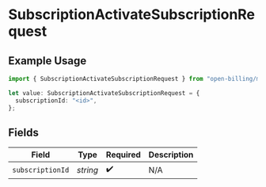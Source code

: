 # SubscriptionActivateSubscriptionRequest

## Example Usage

```typescript
import { SubscriptionActivateSubscriptionRequest } from "open-billing/models/operations";

let value: SubscriptionActivateSubscriptionRequest = {
  subscriptionId: "<id>",
};
```

## Fields

| Field              | Type               | Required           | Description        |
| ------------------ | ------------------ | ------------------ | ------------------ |
| `subscriptionId`   | *string*           | :heavy_check_mark: | N/A                |